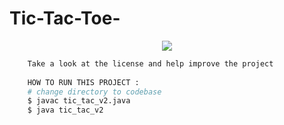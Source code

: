 
# Tic-Tac-Toe-

<div align="center">
  <img src="image.png" >
</div>

```bash
	Take a look at the license and help improve the project
	
	HOW TO RUN THIS PROJECT :
    # change directory to codebase
    $ javac tic_tac_v2.java
    $ java tic_tac_v2
```
